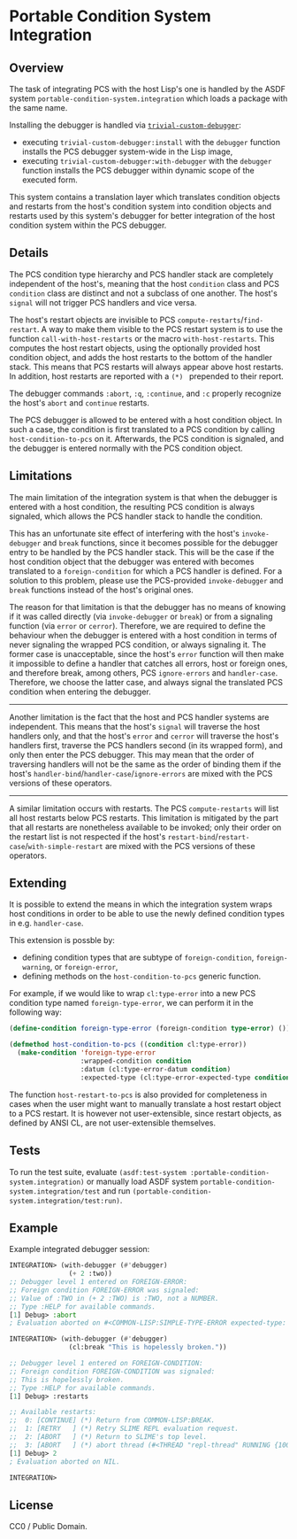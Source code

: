 # Portable Condition System Integration

## Overview

The task of integrating PCS with the host Lisp's one is handled by the ASDF system `portable-condition-system.integration` which loads a package with the same name.

Installing the debugger is handled via [`trivial-custom-debugger`](https://github.com/phoe/trivial-custom-debugger):

* executing `trivial-custom-debugger:install` with the `debugger` function installs the PCS debugger system-wide in the Lisp image,
* executing `trivial-custom-debugger:with-debugger` with the `debugger` function installs the PCS debugger within dynamic scope of the executed form.

This system contains a translation layer which translates condition objects and restarts from the host's condition system into condition objects and restarts used by this system's debugger for better integration of the host condition system within the PCS debugger.

## Details

The PCS condition type hierarchy and PCS handler stack are completely independent of the host's, meaning that the host `condition` class and PCS `condition` class are distinct and not a subclass of one another. The host's `signal` will not trigger PCS handlers and vice versa.

The host's restart objects are invisible to PCS `compute-restarts`/`find-restart`. A way to make them visible to the PCS restart system is to use the function `call-with-host-restarts` or the macro `with-host-restarts`. This computes the host restart objects, using the optionally provided host condition object, and adds the host restarts to the bottom of the handler stack. This means that PCS restarts will always appear above host restarts. In addition, host restarts are reported with a `(*) ` prepended to their report.

The debugger commands `:abort`, `:q`, `:continue`, and `:c` properly recognize the host's `abort` and `continue` restarts.

The PCS debugger is allowed to be entered with a host condition object. In such a case, the condition is first translated to a PCS condition by calling `host-condition-to-pcs` on it. Afterwards, the PCS condition is signaled, and the debugger is entered normally with the PCS condition object.

## Limitations

The main limitation of the integration system is that when the debugger is entered with a host condition, the resulting PCS condition is always signaled, which allows the PCS handler stack to handle the condition.

This has an unfortunate site effect of interfering with the host's `invoke-debugger` and `break` functions, since it becomes possible for the debugger entry to be handled by the PCS handler stack. This will be the case if the host condition object that the debugger was entered with becomes translated to a `foreign-condition` for which a PCS handler is defined. For a solution to this problem, please use the PCS-provided `invoke-debugger` and `break` functions instead of the host's original ones.

The reason for that limitation is that the debugger has no means of knowing if it was called directly (via `invoke-debugger` or `break`) or from a signaling function (via `error` or `cerror`). Therefore, we are required to define the behaviour when the debugger is entered with a host condition in terms of never signaling the wrapped PCS condition, or always signaling it. The former case is unacceptable, since the host's `error` function will then make it impossible to define a handler that catches all errors, host or foreign ones, and therefore break, among others, PCS `ignore-errors` and `handler-case`. Therefore, we choose the latter case, and always signal the translated PCS condition when entering the debugger.

------

Another limitation is the fact that the host and PCS handler systems are independent. This means that the host's `signal` will traverse the host handlers only, and that the host's `error` and `cerror` will traverse the host's handlers first, traverse the PCS handlers second (in its wrapped form), and only then enter the PCS debugger. This may mean that the order of traversing handlers will not be the same as the order of binding them if the host's `handler-bind`/`handler-case`/`ignore-errors` are mixed with the PCS versions of these operators.

---------

A similar limitation occurs with restarts. The PCS `compute-restarts` will list all host restarts below PCS restarts. This limitation is mitigated by the part that all restarts are nonetheless available to be invoked; only their order on the restart list is not respected if the host's `restart-bind`/`restart-case`/`with-simple-restart` are mixed with the PCS versions of these operators.

## Extending

It is possible to extend the means in which the integration system wraps host conditions in order to be able to use the newly defined condition types in e.g. `handler-case`.

This extension is possble by:
* defining condition types that are subtype of `foreign-condition`, `foreign-warning`, or `foreign-error`,
* defining methods on the `host-condition-to-pcs` generic function.

For example, if we would like to wrap `cl:type-error` into a new PCS condition type named `foreign-type-error`, we can perform it in the following way:

```lisp
(define-condition foreign-type-error (foreign-condition type-error) ())

(defmethod host-condition-to-pcs ((condition cl:type-error))
  (make-condition 'foreign-type-error
                  :wrapped-condition condition
                  :datum (cl:type-error-datum condition)
                  :expected-type (cl:type-error-expected-type condition)))
```

The function `host-restart-to-pcs` is also provided for completeness in cases when the user might want to manually translate a host restart object to a PCS restart. It is however not user-extensible, since restart objects, as defined by ANSI CL, are not user-extensible themselves.

## Tests

To run the test suite, evaluate `(asdf:test-system :portable-condition-system.integration)` or manually load ASDF system `portable-condition-system.integration/test` and run `(portable-condition-system.integration/test:run)`.

## Example

Example integrated debugger session:

```lisp
INTEGRATION> (with-debugger (#'debugger)
               (+ 2 :two))
;; Debugger level 1 entered on FOREIGN-ERROR:
;; Foreign condition FOREIGN-ERROR was signaled:
;; Value of :TWO in (+ 2 :TWO) is :TWO, not a NUMBER.
;; Type :HELP for available commands.
[1] Debug> :abort
; Evaluation aborted on #<COMMON-LISP:SIMPLE-TYPE-ERROR expected-type: NUMBER datum: :TWO>.

INTEGRATION> (with-debugger (#'debugger)
               (cl:break "This is hopelessly broken."))

;; Debugger level 1 entered on FOREIGN-CONDITION:
;; Foreign condition FOREIGN-CONDITION was signaled:
;; This is hopelessly broken.
;; Type :HELP for available commands.
[1] Debug> :restarts

;; Available restarts:
;;  0: [CONTINUE] (*) Return from COMMON-LISP:BREAK.
;;  1: [RETRY   ] (*) Retry SLIME REPL evaluation request.
;;  2: [ABORT   ] (*) Return to SLIME's top level.
;;  3: [ABORT   ] (*) abort thread (#<THREAD "repl-thread" RUNNING {100CBF9DE3}>)
[1] Debug> 2
; Evaluation aborted on NIL.

INTEGRATION>
```

## License

CC0 / Public Domain.
